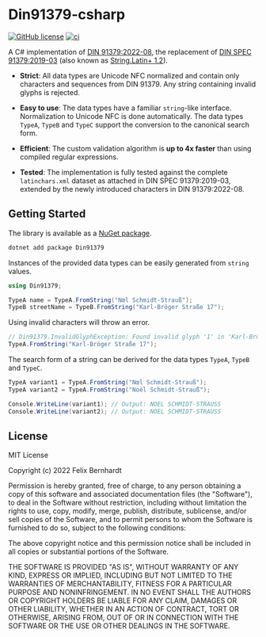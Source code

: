 # Din91379-csharp

[![GitHub license](https://img.shields.io/badge/license-MIT-blue.svg)](https://github.com/flxbe/Din91379/blob/main/LICENSE)
[![ci](https://github.com/flxbe/Din91379/actions/workflows/CI.yml/badge.svg)](https://github.com/flxbe/Din91379/actions/workflows/CI.yml)

A C# implementation of [DIN 91379:2022-08](https://www.beuth.de/de/norm/din-91379/353496133), the replacement of
[DIN SPEC 91379:2019-03](https://www.beuth.de/de/technische-regel/din-spec-91379/301228458)
(also known as
[String.Latin+ 1.2](https://www.xoev.de/sixcms/media.php/13/StringLatin%2012.zip)).

- **Strict**: All data types are Unicode NFC normalized and contain only
  characters and sequences from DIN 91379. Any string containing invalid
  glyphs is rejected.

- **Easy to use**: The data types have a familiar `string`-like interface. Normalization to Unicode NFC is done automatically.
  The data types `TypeA`, `TypeB` and `TypeC` support the conversion to the canonical search form.

- **Efficient**: The custom validation algorithm is **up to 4x faster** than using compiled regular expressions.

- **Tested**: The implementation is fully tested against the complete `latinchars.xml` dataset as attached in
  DIN SPEC 91379:2019-03, extended by the newly introduced characters in DIN 91379:2022-08.

## Getting Started

The library is available as a [NuGet package](https://www.nuget.org/packages/Din91379/).

```bash
dotnet add package Din91379
```

Instances of the provided data types can be easily generated from `string` values.

```csharp
using Din91379;

TypeA name = TypeA.FromString("Nœl Schmidt-Strauß");
TypeB streetName = TypeB.FromString("Karl-Bröger Straße 17");
```

Using invalid characters will throw an error.

```csharp
// Din91379.InvalidGlyphException: Found invalid glyph '1' in 'Karl-Bröger Straße 17'
TypeA.FromString("Karl-Bröger Straße 17");
```

The search form of a string can be derived for the data types `TypeA`, `TypeB` and `TypeC`.

```csharp
TypeA variant1 = TypeA.FromString("Nœl Schmidt-Strauß");
TypeA variant2 = TypeA.FromString("Noël Schmidt-Strauß");

Console.WriteLine(variant1); // Output: NOEL SCHMIDT-STRAUSS
Console.WriteLine(variant2); // Output: NOEL SCHMIDT-STRAUSS
```

## License

MIT License

Copyright (c) 2022 Felix Bernhardt

Permission is hereby granted, free of charge, to any person obtaining a copy
of this software and associated documentation files (the "Software"), to deal
in the Software without restriction, including without limitation the rights
to use, copy, modify, merge, publish, distribute, sublicense, and/or sell
copies of the Software, and to permit persons to whom the Software is
furnished to do so, subject to the following conditions:

The above copyright notice and this permission notice shall be included in all
copies or substantial portions of the Software.

THE SOFTWARE IS PROVIDED "AS IS", WITHOUT WARRANTY OF ANY KIND, EXPRESS OR
IMPLIED, INCLUDING BUT NOT LIMITED TO THE WARRANTIES OF MERCHANTABILITY,
FITNESS FOR A PARTICULAR PURPOSE AND NONINFRINGEMENT. IN NO EVENT SHALL THE
AUTHORS OR COPYRIGHT HOLDERS BE LIABLE FOR ANY CLAIM, DAMAGES OR OTHER
LIABILITY, WHETHER IN AN ACTION OF CONTRACT, TORT OR OTHERWISE, ARISING FROM,
OUT OF OR IN CONNECTION WITH THE SOFTWARE OR THE USE OR OTHER DEALINGS IN THE
SOFTWARE.
